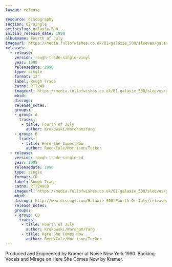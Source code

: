 ```yaml
---
layout: release

resource: discography
section: 02-single
artistslug: galaxie-500
initial_release_date: 1990
albumname: Fourth of July
imageurl: https://media.fullofwishes.co.uk/01-galaxie_500/sleeves/galaxie-500-fourth-of-july-rtt249.jpg
releases:
  - release:
    version: rough-trade-single-vinyl
    year: 1990
    releasedate: 1990
    type: single
    format: 12"
    label: Rough Trade
    catno: RTT249
    imageurl: https://media.fullofwishes.co.uk/01-galaxie_500/sleeves/galaxie-500-fourth-of-july-rtt249.jpg
    mbid:
    discogs:
    release_notes:
    groups:
    - group: A
      tracks:
       - title: Fourth of July
         author: Krukowski/Wareham/Yang
    - group: B
      tracks:
       - title: Here She Comes Now
         author: Reed/Cale/Morrison/Tucker
  - release:
    version: rough-trade-single-cd
    year: 1990
    releasedate: 1990
    type: single
    format: CD
    label: Rough Trade
    catno: RTT249CD
    imageurl: https://media.fullofwishes.co.uk/01-galaxie_500/sleeves/galaxie-500-fourth-of-july-rtt249.jpg
    mbid:
    discogs: http://www.discogs.com/Galaxie-500-Fourth-Of-July/release/921392
    release_notes:
    groups:
    - group: CD
      tracks:
       - title: Fourth of July
         author: Krukowski/Wareham/Yang
       - title: Here She Comes Now
         author: Reed/Cale/Morrison/Tucker
---
```

Produced and Engineered by Kramer at Noise New York 1990.
Backing Vocals and Mirage on Here She Comes Now by Kramer.
